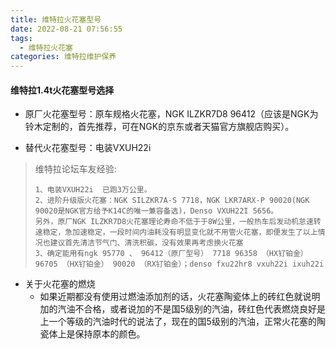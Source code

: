 ```yaml
---
title: 维特拉火花塞型号
date: 2022-08-21 07:56:55
tags:
  - 维特拉火花塞
categories: 维特拉维护保养
---
```




#### 维特拉1.4t火花塞型号选择



* 原厂火花塞型号：原车规格火花塞，NGK ILZKR7D8 96412（应该是NGK为铃木定制的，首先推荐，可在NGK的京东或者天猫官方旗舰店购买）。

* 替代火花塞型号：电装VXUH22i  

>维特拉论坛车友经验:
>~~~
>1、电装VXUH22i  已跑3万公里。
>2、进阶升级版火花塞：NGK SILZKR7A-S 7718，NGK LKR7ARX-P 90020(NGK 90020是NGK官方给予K14C的唯一兼容备选)，Denso VXUH22I 5656。
>另外，原厂NGK ILZKR7D8火花塞理论寿命不低于于8W公里，一般热车后发动机怠速转速稳定，急加速稳定，一段时间内油耗没有明显变化就不用管火花塞，即便发生了以上情况也建议首先清洁节气门、清洗积碳，没有效果再考虑换火花塞
>3、确定能用有ngk 95770 、 96412（原厂型号） 7718 96358 （HX钌铂金） 96705 （HX钌铂金） 90020 （RX钌铂金）；denso fxu22hr8 vxuh22i ixuh22i
>
>~~~

* 关于火花塞的燃烧
  * 如果近期都没有使用过燃油添加剂的话，火花塞陶瓷体上的砖红色就说明加的汽油不合格，或者说加的不是国5级别的汽油，砖红色代表燃烧良好是上一个等级的汽油时代的说法了，现在的国5级别的汽油，正常火花塞的陶瓷体上是保持原本的颜色。

